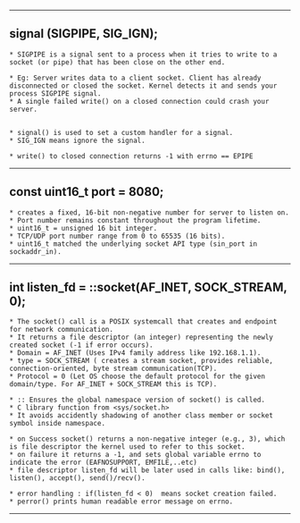 

---------------------------------------------------------
##    signal (SIGPIPE, SIG_IGN);

	* SIGPIPE is a signal sent to a process when it tries to write to a socket (or pipe) that has been close on the other end.

	* Eg: Server writes data to a client socket. Client has already disconnected or closed the socket. Kernel detects it and sends your process SIGPIPE signal. 
	* A single failed write() on a closed connection could crash your server.


    * signal() is used to set a custom handler for a signal.
    * SIG_IGN means ignore the signal.

    * write() to closed connection returns -1 with errno == EPIPE 


----------------------------------------------------------   

##    const uint16_t port = 8080;

    * creates a fixed, 16-bit non-negative number for server to listen on.
    * Port number remains constant throughout the program lifetime.
    * uint16_t = unsigned 16 bit integer.
    * TCP/UDP port number range from 0 to 65535 (16 bits).
    * uint16_t matched the underlying socket API type (sin_port in sockaddr_in).
    
-------------------------------------------------------------

## int listen_fd = ::socket(AF_INET, SOCK_STREAM, 0);

    * The socket() call is a POSIX systemcall that creates and endpoint for network communication.
    * It returns a file descriptor (an integer) representing the newly created socket (-1 if error occurs).
    * Domain = AF_INET (Uses IPv4 family address like 192.168.1.1).
    * type = SOCK_STREAM ( creates a stream socket, provides reliable, connection-oriented, byte stream communication(TCP).
    * Protocol = 0 (Let OS choose the default protocol for the given domain/type. For AF_INET + SOCK_STREAM this is TCP).

    * :: Ensures the global namespace version of socket() is called.
    * C library function from <sys/socket.h>
    * It avoids accidently shadowing of another class member or socket symbol inside namespace.

    * on Success socket() returns a non-negative integer (e.g., 3), which is file descriptor the kernel used to refer to this socket.
    * on failure it returns a -1, and sets global variable errno to indicate the error (EAFNOSUPPORT, EMFILE,..etc)
    * file descriptor listen_fd will be later used in calls like: bind(), listen(), accept(), send()/recv().

    * error handling : if(listen_fd < 0)  means socket creation failed.
    * perror() prints human readable error message on errno.

------------------------------------------------------------------------

 

 
